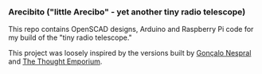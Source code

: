 ### Arecibito ("little Arecibo" - yet another tiny radio telescope)

This repo contains OpenSCAD designs, Arduino and Raspberry Pi code for my build of the "tiny radio telescope."

This project was loosely inspired by the versions built by [Gonçalo Nespral](https://hackaday.io/project/161556-tiny-radio-telescope/details) and [The Thought Emporium](http://www.youtube.com/watch?v=aeah3fFYlnA).

<!-- https://owen-mccormick.github.io/media/radiotelescope0.webm -->
<!-- ![Electronics picture](images/radiotelescope1.jpg) -->
<!-- ![Results picture](images/radiotelescope0.jpg) -->
